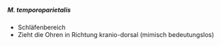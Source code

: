 ##### M. temporoparietalis
*   Schläfenbereich
*   Zieht die Ohren in Richtung kranio-dorsal (mimisch bedeutungslos)